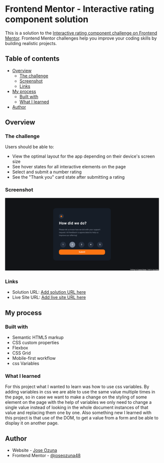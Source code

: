 # Frontend Mentor - Interactive rating component solution

This is a solution to the [Interactive rating component challenge on Frontend Mentor](https://www.frontendmentor.io/challenges/interactive-rating-component-koxpeBUmI). Frontend Mentor challenges help you improve your coding skills by building realistic projects. 

## Table of contents

- [Overview](#overview)
  - [The challenge](#the-challenge)
  - [Screenshot](#screenshot)
  - [Links](#links)
- [My process](#my-process)
  - [Built with](#built-with)
  - [What I learned](#what-i-learned)
- [Author](#author)

## Overview

### The challenge

Users should be able to:

- View the optimal layout for the app depending on their device's screen size
- See hover states for all interactive elements on the page
- Select and submit a number rating
- See the "Thank you" card state after submitting a rating

### Screenshot

![](./images/screenshot.png)

### Links

- Solution URL: [Add solution URL here](https://your-solution-url.com)
- Live Site URL: [Add live site URL here](https://joseozuna48.github.io/interactive-rating/com)

## My process

### Built with

- Semantic HTML5 markup
- CSS custom properties
- Flexbox
- CSS Grid
- Mobile-first workflow
- css Variables

### What I learned

For this project what I wanted to learn was how to use css variables. By adding variables in css we are able to use the same value
multiple times in the page, so in case we want to make a change on the styling of some element on the page with the help of variables
we only need to change a single value instead of looking in the whole document instances of that value and replacing them one by one.
Also something new I learned with this project is that use of the DOM, to get a value from a form and be able to display it on another 
page.

## Author

- Website - [Jose Ozuna](https://github.com/joseozuna48)
- Frontend Mentor - [@joseozuna48](https://www.frontendmentor.io/profile/joseozuna48)